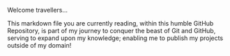 Welcome travellers... 

This markdown file you are currently reading, within this humble GitHub Repository, is part of my journey to conquer the beast of Git and GitHub, serving to expand upon my knowledge; enabling me to publish my projects outside of my domain! 